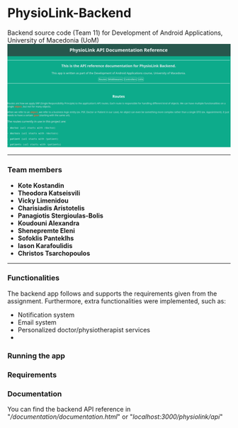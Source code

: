 # PhysioLink-Backend
Backend source code (Team 11) for Development of Android Applications, University of Macedonia (UoM)
<br>
<img src="screenshots/api-reference.png" />
<hr>

### Team members
<ul>
    <li><b>Kote Kostandin</b></li>
    <li><b>Theodora Katseisvili</b></li>
    <li><b>Vicky Limenidou</b></li>
    <li><b>Charisiadis Aristotelis</b></li>
    <li><b>Panagiotis Stergioulas-Bolis</b></li>
    <li><b>Koudouni Alexandra</b></li>
    <li><b>Shenepremte Eleni</b></li>
    <li><b>Sofoklis Panteklhs</b></li>
    <li><b>Iason Karafoulidis</b></li>
    <li><b>Christos Tsarchopoulos</b></li>
</ul>
<hr>

### Functionalities
The backend app follows and supports the requirements given from the assignment. 
Furthermore, extra functionalities were implemented, such as:
<ul>
	<li> Notification system </li>
	<li> Email system </li>
	<li> Personalized doctor/physiotherapist services </li>
	<li>  </li>
</ul>

### Running the app

### Requirements

### Documentation
You can find the backend API reference in "_/documentation/documentation.html_" or "_localhost:3000/physiolink/api_"
